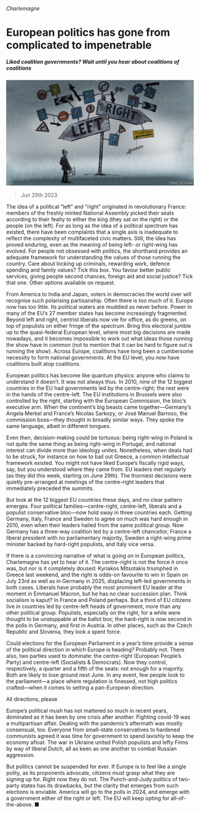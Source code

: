 ###### Charlemagne

# European politics has gone from complicated to impenetrable 

##### Liked coalition governments? Wait until you hear about coalitions of coalitions 

![image](images/20230701_EUD000.jpg) 

> Jun 29th 2023 

The idea of a political “left” and “right” originated in revolutionary France: members of the freshly minted National Assembly picked their seats according to their fealty to either the king (they sat on the right) or the people (on the left). For as long as the idea of a political spectrum has existed, there have been complaints that a single axis is inadequate to reflect the complexity of multifaceted civic matters. Still, the idea has proved enduring, even as the meaning of being left- or right-wing has evolved. For people not obsessed with politics, the shorthand provides an adequate framework for understanding the values of those running the country. Care about locking up criminals, rewarding work, defence spending and family values? Tick this box. You favour better public services, giving people second chances, foreign aid and social justice? Tick that one. Other options available on request. 

From America to India and Japan, voters in democracies the world over will recognise such polarising partisanship. Often there is too much of it. Europe now has too little. Its political waters are muddied as never before. Power in many of the EU’s 27 member states has become increasingly fragmented. Beyond left and right, centrist liberals now vie for office, as do greens, on top of populists on either fringe of the spectrum. Bring this electoral jumble up to the quasi-federal European level, where most big decisions are made nowadays, and it becomes impossible to work out what ideas those running the show have in common (not to mention that it can be hard to figure out  is running the show). Across Europe, coalitions have long been a cumbersome necessity to form national governments. At the EU level, you now have coalitions built atop coalitions. 

European politics has become like quantum physics: anyone who claims to understand it doesn’t. It was not always thus. In 2010, nine of the 12 biggest countries in the EU had governments led by the centre-right; the rest were in the hands of the centre-left. The EU institutions in Brussels were also controlled by the right, starting with the European Commission, the bloc’s executive arm. When the continent’s big beasts came together—Germany’s Angela Merkel and France’s Nicolas Sarkozy, or José Manuel Barroso, the commission boss—they thought in broadly similar ways. They spoke the same language, albeit in different tongues. 

Even then, decision-making could be tortuous: being right-wing in Poland is not quite the same thing as being right-wing in Portugal, and national interest can divide more than ideology unites. Nonetheless, when deals had to be struck, for instance on how to bail out Greece, a common intellectual framework existed. You might not have liked Europe’s fiscally rigid ways, say, but you understood where they came from. EU leaders met regularly (as they did this week, starting on June 29th). The thorniest decisions were quietly pre-arranged at meetings of the centre-right leaders that immediately preceded the summits.

But look at the 12 biggest EU countries these days, and no clear pattern emerges. Four political families—centre-right, centre-left, liberals and a populist conservative bloc—now hold sway in three countries each. Getting Germany, Italy, France and Sweden to agree on much was hard enough in 2010, even when their leaders hailed from the same political group. Now Germany has a three-way coalition led by a centre-left chancellor, France a liberal president with no parliamentary majority, Sweden a right-wing prime minister backed by hard-right populists, and Italy vice versa. 

If there is a convincing narrative of what is going on in European politics, Charlemagne has yet to hear of it. The centre-right is not the force it once was, but nor is it completely doused: Kyriakos Mitsotakis triumphed in Greece last weekend, and the right is odds-on favourite to win in Spain on July 23rd as well as in Germany in 2025, displacing left-led governments in both cases. Liberals have probably the most prominent EU leader at the moment in Emmanuel Macron, but he has no clear succession plan. Think socialism is kaput? In France and Poland perhaps. But a third of EU citizens live in countries led by centre-left heads of government, more than any other political group. Populists, especially on the right, for a while were thought to be unstoppable at the ballot box; the hard-right is now second in the polls in Germany, and first in Austria. In other places, such as the Czech Republic and Slovenia, they look a spent force. 

Could elections for the European Parliament in a year’s time provide a sense of the political direction in which Europe is heading? Probably not. There also, two parties used to dominate: the centre-right (European People’s Party) and centre-left (Socialists &amp; Democrats). Now they control, respectively, a quarter and a fifth of the seats: not enough for a majority. Both are likely to lose ground next June. In any event, few people look to the parliament—a place where regulation is finessed, not high politics crafted—when it comes to setting a pan-European direction. 

All directions, please

Europe’s political mush has not mattered so much in recent years, dominated as it has been by one crisis after another. Fighting covid-19 was a multipartisan affair. Dealing with the pandemic’s aftermath was mostly consensual, too. Everyone from small-state conservatives to hardened communists agreed it was time for government to spend lavishly to keep the economy afloat. The war in Ukraine united Polish populists and lefty Finns by way of liberal Dutch, all as keen as one another to combat Russian aggression.

But politics cannot be suspended for ever. If Europe is to feel like a single polity, as its proponents advocate, citizens must grasp what they are signing up for. Right now they do not. The Punch-and-Judy politics of two-party states has its drawbacks, but the clarity that emerges from such elections is enviable. America will go to the polls in 2024, and emerge with a government either of the right or left. The EU will keep opting for all-of-the-above. ■






